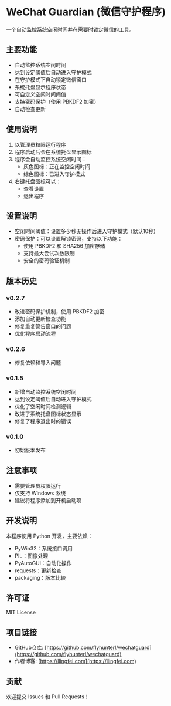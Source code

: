# WeChat Guardian (微信守护程序)

一个自动监控系统空闲时间并在需要时锁定微信的工具。

## 主要功能

- 自动监控系统空闲时间
- 达到设定阈值后自动进入守护模式
- 在守护模式下自动锁定微信窗口
- 系统托盘显示程序状态
- 可自定义空闲时间阈值
- 支持密码保护（使用 PBKDF2 加密）
- 自动检查更新

## 使用说明

1. 以管理员权限运行程序
2. 程序启动后会在系统托盘显示图标
3. 程序会自动监控系统空闲时间：
   - 灰色图标：正在监控空闲时间
   - 绿色图标：已进入守护模式
4. 右键托盘图标可以：
   - 查看设置
   - 退出程序

## 设置说明

- 空闲时间阈值：设置多少秒无操作后进入守护模式（默认10秒）
- 密码保护：可以设置解锁密码，支持以下功能：
  - 使用 PBKDF2 和 SHA256 加密存储
  - 支持最大尝试次数限制
  - 安全的密码验证机制

## 版本历史

### v0.2.7
- 改进密码保护机制，使用 PBKDF2 加密
- 添加自动更新检查功能
- 修复重复警告窗口的问题
- 优化程序启动流程

### v0.2.6
- 修复依赖和导入问题

### v0.1.5
- 新增自动监控系统空闲时间
- 达到设定阈值后自动进入守护模式
- 优化了空闲时间检测逻辑
- 改进了系统托盘图标状态显示
- 修复了程序退出时的错误

### v0.1.0
- 初始版本发布

## 注意事项

- 需要管理员权限运行
- 仅支持 Windows 系统
- 建议将程序添加到开机启动项

## 开发说明

本程序使用 Python 开发，主要依赖：
- PyWin32：系统接口调用
- PIL：图像处理
- PyAutoGUI：自动化操作
- requests：更新检查
- packaging：版本比较

## 许可证

MIT License

## 项目链接
- GitHub仓库: [https://github.com/flyhunterl/wechatguard](https://github.com/flyhunterl/wechatguard)
- 作者博客: [https://llingfei.com](https://llingfei.com)

## 贡献

欢迎提交 Issues 和 Pull Requests！
